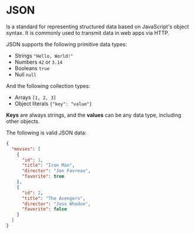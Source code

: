 # JSON

Is a standard for representing structured data based on JavaScript's object syntax. It is commonly used to transmit data in web apps via HTTP.

JSON supports the following primitive data types:

- Strings `"Hello, World!"`
- Numbers `42` or `3.14`
- Booleans `true`
- Null `null`

And the following collection types:

- Arrays `[1, 2, 3]`
- Object literals `{"key": "value"}`

**Keys** are always strings, and the **values** can be any data type, including other objects.

The following is valid JSON data:

```json
{
  "movies": [
    {
      "id": 1,
      "title": "Iron Man",
      "director": "Jon Favreau",
      "favorite": true
    },
    {
      "id": 2,
      "title": "The Avengers",
      "director": "Joss Whedon",
      "favorite": false
    }
  ]
}
```
